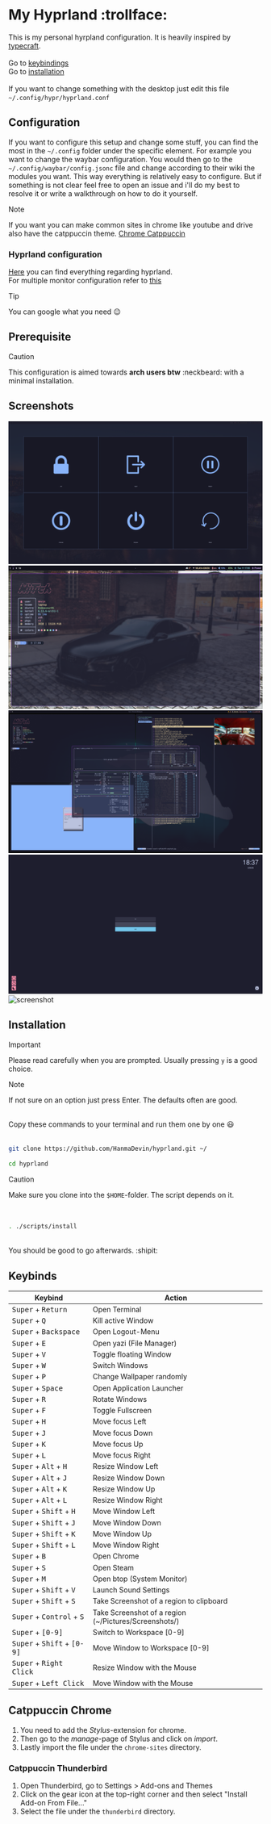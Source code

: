 # My Hyprland :trollface:

This is my personal hyrpland configuration. It is heavily inspired by [typecraft](https://www.youtube.com/@typecraft_dev). <br><br>
Go to [keybindings](#keybinds)<br>
Go to [installation](#installation)<br><br>
If you want to change something with the desktop just edit this file `~/.config/hypr/hyprland.conf` <br> 

## Configuration

If you want to configure this setup and change some stuff, you can find the most in the `~/.config` folder under the specific
element. For example you want to change the waybar configuration. You would then 
go to the `~/.config/waybar/config.jsonc` file and change according to their wiki the modules you want. This way everything is 
relatively easy to configure. But if something is not clear feel free to open an issue and i'll do my best to resolve it or
write a walkthrough on how to do it yourself.

> [!NOTE]
> If you want you can make common sites in chrome like youtube and drive also have the catppuccin theme.
> [Chrome Catppuccin](#catppuccin-chrome)

### Hyprland configuration

[Here](https://wiki.hyprland.org/Configuring/) you can find everything regarding hyprland.<br>
For multiple monitor configuration refer to [this](https://wiki.hyprland.org/Configuring/Monitors/)

> [!TIP]
> You can google what you need :wink:

## Prerequisite

> [!CAUTION]
> This configuration is aimed towards __arch users btw__ :neckbeard: with a minimal installation.

## Screenshots

![screenshot](img/2025-02-27-184042_hyprshot.png)
![screenshot](img/2025-03-11-170514_hyprshot.png)
![screenshot](img/2025-03-08-160815_hyprshot.png)
![screenshot](img/2025-03-08-183740_hyprshot.png)
![screenshot](img/2025-03-08-183950_hyprshot.png)

## Installation

> [!IMPORTANT]
> Please read carefully when you are prompted. Usually pressing `y` is a good choice.

> [!NOTE]
> If not sure on an option just press Enter. The defaults often are good.
<br>
Copy these commands to your terminal and run them one by one 😃 <br><br>

```bash
git clone https://github.com/HanmaDevin/hyprland.git ~/
```

```bash
cd hyprland
```

> [!CAUTION]
> Make sure you clone into the `$HOME`-folder. The script depends on it.

<br>

```bash
. ./scripts/install
```

<br>
You should be good to go afterwards. :shipit:

## Keybinds

Keybind | Action
--- | --- 
<kbd>Super</kbd> + <kbd>Return</kbd> | Open Terminal
<kbd>Super</kbd> + <kbd>Q</kbd> | Kill active Window
<kbd>Super</kbd> + <kbd>Backspace</kbd> | Open Logout-Menu
<kbd>Super</kbd> + <kbd>E</kbd> | Open yazi (File Manager)
<kbd>Super</kbd> + <kbd>V</kbd> | Toggle floating Window
<kbd>Super</kbd> + <kbd>W</kbd> | Switch Windows
<kbd>Super</kbd> + <kbd>P</kbd> | Change Wallpaper randomly
<kbd>Super</kbd> + <kbd>Space</kbd> | Open Application Launcher
<kbd>Super</kbd> + <kbd>R</kbd> | Rotate Windows
<kbd>Super</kbd> + <kbd>F</kbd> | Toggle Fullscreen
<kbd>Super</kbd> + <kbd>H</kbd> | Move focus Left
<kbd>Super</kbd> + <kbd>J</kbd> | Move focus Down
<kbd>Super</kbd> + <kbd>K</kbd> | Move focus Up
<kbd>Super</kbd> + <kbd>L</kbd> | Move focus Right
<kbd>Super</kbd> + <kbd>Alt</kbd> + <kbd>H</kbd>| Resize Window Left
<kbd>Super</kbd> + <kbd>Alt</kbd> + <kbd>J</kbd>| Resize Window Down
<kbd>Super</kbd> + <kbd>Alt</kbd> + <kbd>K</kbd>| Resize Window Up
<kbd>Super</kbd> + <kbd>Alt</kbd> + <kbd>L</kbd>| Resize Window Right
<kbd>Super</kbd> + <kbd>Shift</kbd> + <kbd>H</kbd>| Move Window Left
<kbd>Super</kbd> + <kbd>Shift</kbd> + <kbd>J</kbd>| Move Window Down
<kbd>Super</kbd> + <kbd>Shift</kbd> + <kbd>K</kbd>| Move Window Up
<kbd>Super</kbd> + <kbd>Shift</kbd> + <kbd>L</kbd>| Move Window Right
<kbd>Super</kbd> + <kbd>B</kbd> | Open Chrome
<kbd>Super</kbd> + <kbd>S</kbd> | Open Steam
<kbd>Super</kbd> + <kbd>M</kbd> | Open btop (System Monitor)
<kbd>Super</kbd> + <kbd>Shift</kbd> + <kbd>V</kbd>| Launch Sound Settings
<kbd>Super</kbd> + <kbd>Shift</kbd> + <kbd>S</kbd>| Take Screenshot of a region to clipboard
<kbd>Super</kbd> + <kbd>Control</kbd> + <kbd>S</kbd>| Take Screenshot of a region (~/Pictures/Screenshots/)
<kbd>Super</kbd> + <kbd>[0-9]</kbd> | Switch to Workspace [0-9]
<kbd>Super</kbd> + <kbd>Shift</kbd> + <kbd>[0-9]</kbd> | Move Window to Workspace [0-9]
<kbd>Super</kbd> + <kbd>Right Click</kbd> | Resize Window with the Mouse
<kbd>Super</kbd> + <kbd>Left Click</kbd> | Move Window with the Mouse


## Catppuccin Chrome

1. You need to add the *Stylus*-extension for chrome. 
2. Then go to the *manage*-page of Stylus and click on *import*.
3. Lastly import the file under the `chrome-sites` directory.

### Catppuccin Thunderbird

1. Open Thunderbird, go to Settings > Add-ons and Themes
2. Click on the gear icon at the top-right corner and then select "Install Add-on From File..."
3. Select the file under the `thunderbird` directory.

